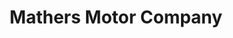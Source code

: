 ---
title: "Mathers Motor Company"
url: /barnoldswick/mathers-motor-company/
shop: Autowerkstatt
---